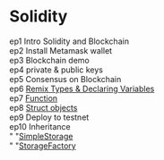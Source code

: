 # Solidity

ep1 Intro Solidity and Blockchain<br>
ep2 Install Metamask wallet<br>
ep3 Blockchain demo<br>
ep4 private & public keys<br>
ep5 Consensus on Blockchain<br>
ep6 <a href="https://gist.github.com/barcodech/a69fcc00589985d8ea83b42e3130aa9d">Remix Types & Declaring Variables</a><br>
ep7 <a href="https://gist.github.com/barcodech/14481fd202579106c1719478ef92b78f">Function</a><br>
ep8 <a href="https://gist.github.com/barcodech/413e6d54e039b92bcb324275c52957ca">Struct objects</a><br>
ep9 Deploy to testnet<br>
ep10 Inheritance<br>
"      "<a href="https://gist.github.com/barcodech/a0e57d2a969b1b6458c43ab6bedfc01c">SimpleStorage</a><br>
"      "<a href="https://gist.github.com/barcodech/b6339b7c299c2e1afada9d9e2aafec44">StorageFactory</a><br>

